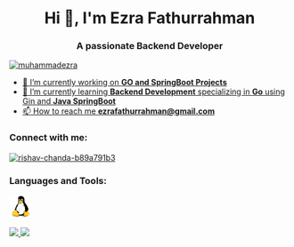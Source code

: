 <h1 align="center">Hi 👋, I'm Ezra Fathurrahman</h1>
<h3 align="center">A passionate Backend Developer</h3>

<p align="left"> <a href="https://www.linkedin.com/in/muhammad-ezra" target="blank"><img src="https://img.shields.io/linkedin/follow/muhammad-ezra?logo=linkedin&style=for-the-badge" alt="muhammadezra"  </p>

- 🔭 I’m currently working on **GO and SpringBoot Projects**
- 🌱 I’m currently learning **Backend Development** specializing in **Go** using Gin and **Java SpringBoot**
-  📫 How to reach me **ezrafathurrahman@gmail.com**


<h3 align="left">Connect with me:</h3>
<a href="https://linkedin.com/in/rishav-chanda-b89a791b3" target="blank"><img align="center" src="https://raw.githubusercontent.com/rahuldkjain/github-profile-readme-generator/master/src/images/icons/Social/linked-in-alt.svg" alt="rishav-chanda-b89a791b3" height="30" width="40" /></a>

<h3 align="left">Languages and Tools:</h3>
<p align="left">
<a href="https://spring.io/projects/spring-boot" target="_blank" rel="noreferrer"> <img src="https://raw.githubusercontent.com/devicons/devicon/master/icons/linux/linux-original.svg" alt="linux" width="40" height="40"/>

</p>

<p align="left">
<a href="https://github.com/EzraFathurrahman">
  <img height="180em" src="https://github-readme-stats-eight-theta.vercel.app/api?username=EzraFathurrahman&show_icons=true&theme=algolia&include_all_commits=true&count_private=true"/>
  <img height="180em" src="https://github-readme-stats-eight-theta.vercel.app/api/top-langs/?username=EzraFathurrahman&layout=compact&langs_count=8&theme=algolia"/>
</a>
</p>
